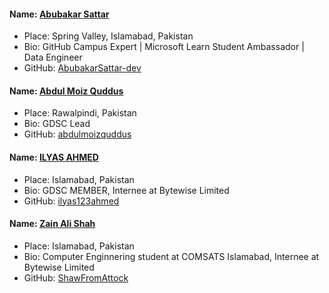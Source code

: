 #### Name: [Abubakar Sattar](https://github.com/AbubakarSattar-dev)

- Place: Spring Valley, Islamabad, Pakistan
- Bio: GitHub Campus Expert | Microsoft Learn Student Ambassador | Data Engineer
- GitHub: [AbubakarSattar-dev](https://github.com/AbubakarSattar-dev)

#### Name: [Abdul Moiz Quddus](https://github.com/abdulmoizquddus)

- Place: Rawalpindi, Pakistan
- Bio: GDSC Lead
- GitHub: [abdulmoizquddus](https://github.com/abdulmoizquddus)



#### Name: [ILYAS AHMED](https://github.com/ilyas123ahmed)

- Place: Islamabad, Pakistan
- Bio: GDSC MEMBER, Internee at Bytewise Limited
- GitHub: [ilyas123ahmed](https://github.com/ilyas123ahmed)

#### Name: [Zain Ali Shah](https://github.com/ShawFromAttock)

- Place: Islamabad, Pakistan
- Bio: Computer Enginnering student at COMSATS Islamabad, Internee at Bytewise Limited
- GitHub: [ShawFromAttock](https://github.com/ShawFromAttock)
